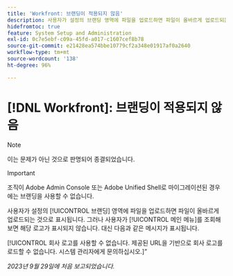 ```yaml
---
title: 'Workfront: 브랜딩이 적용되지 않음'
description: 사용자가 설정의 브랜딩 영역에 파일을 업로드하면 파일이 올바르게 업로드되는 것으로 표시됩니다. 그러나 사용자가 메인 메뉴를 조회해 보면 해당 로고가 표시되지 않습니다. 대신 오류 메시지가 표시됩니다.
hidefromtoc: true
feature: System Setup and Administration
exl-id: 0c7e5ebf-c09a-45fd-a017-c1607cef8b78
source-git-commit: e21428ea574bbe10779cf2a348e01917af0a2640
workflow-type: tm+mt
source-wordcount: '138'
ht-degree: 96%

---
```


# [!DNL Workfront]: 브랜딩이 적용되지 않음

>[!NOTE]
>
>이는 문제가 아닌 것으로 판명되어 종결되었습니다.

>[!IMPORTANT]
>
>조직이 Adobe Admin Console 또는 Adobe Unified Shell로 마이그레이션된 경우에는 브랜딩을 사용할 수 없습니다.

사용자가 설정의 [!UICONTROL 브랜딩] 영역에 파일을 업로드하면 파일이 올바르게 업로드되는 것으로 표시됩니다. 그러나 사용자가 [!UICONTROL 메인 메뉴]를 조회해 보면 해당 로고가 표시되지 않습니다. 대신 다음과 같은 메시지가 표시됩니다.

[!UICONTROL 회사 로고를 사용할 수 없습니다. 제공된 URL을 기반으로 회사 로고를 로드할 수 없습니다. 시스템 관리자에게 문의하십시오.]”

_2023년 9월 29일에 처음 보고되었습니다._
